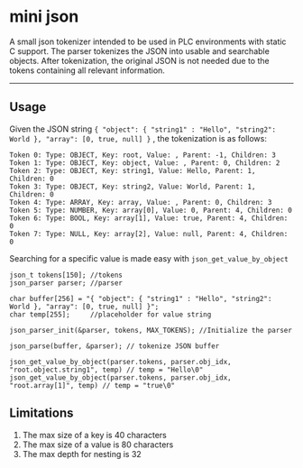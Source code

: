 # mini json
A small json tokenizer intended to be used in PLC environments with static C support. The parser tokenizes the JSON into usable and searchable objects. After tokenization, the original JSON is not needed due to the tokens containing all relevant information.

---
## Usage
Given the JSON string `{ "object": { "string1" : "Hello", "string2": World }, "array": [0, true, null] }` , the tokenization is as follows:
```
Token 0: Type: OBJECT, Key: root, Value: , Parent: -1, Children: 3
Token 1: Type: OBJECT, Key: object, Value: , Parent: 0, Children: 2
Token 2: Type: OBJECT, Key: string1, Value: Hello, Parent: 1, Children: 0
Token 3: Type: OBJECT, Key: string2, Value: World, Parent: 1, Children: 0
Token 4: Type: ARRAY, Key: array, Value: , Parent: 0, Children: 3
Token 5: Type: NUMBER, Key: array[0], Value: 0, Parent: 4, Children: 0
Token 6: Type: BOOL, Key: array[1], Value: true, Parent: 4, Children: 0
Token 7: Type: NULL, Key: array[2], Value: null, Parent: 4, Children: 0
```

Searching for a specific value is made easy with `json_get_value_by_object`

```
json_t tokens[150]; //tokens
json_parser parser; //parser

char buffer[256] = "{ "object": { "string1" : "Hello", "string2": World }, "array": [0, true, null] }";
char temp[255];     //placeholder for value string

json_parser_init(&parser, tokens, MAX_TOKENS); //Initialize the parser

json_parse(buffer, &parser); // tokenize JSON buffer

json_get_value_by_object(parser.tokens, parser.obj_idx, "root.object.string1", temp) // temp = "Hello\0"
json_get_value_by_object(parser.tokens, parser.obj_idx, "root.array[1]", temp) // temp = "true\0"
```

## Limitations
1. The max size of a key is 40 characters
2. The max size of a value is 80 characters
3. The max depth for nesting is 32
